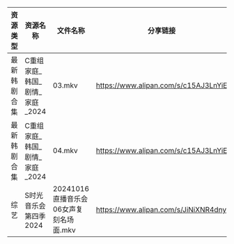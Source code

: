 | 资源类型   | 资源名称                | 文件名称                       | 分享链接                                 | 更新时间                |
| ------ | ------------------- | -------------------------- | ------------------------------------ | ------------------- |
| 最新韩剧合集 | C重组家庭_韩国_剧情_家庭_2024 | 03.mkv                     | https://www.alipan.com/s/c15AJ3LnYiE | 2024-10-17 00:05:20 |
| 最新韩剧合集 | C重组家庭_韩国_剧情_家庭_2024 | 04.mkv                     | https://www.alipan.com/s/c15AJ3LnYiE | 2024-10-17 00:05:19 |
| 综艺     | S时光音乐会第四季2024       | 20241016直播音乐会06女声复刻名场面.mkv | https://www.alipan.com/s/JiNiXNR4dny | 2024-10-17 08:07:25 |
